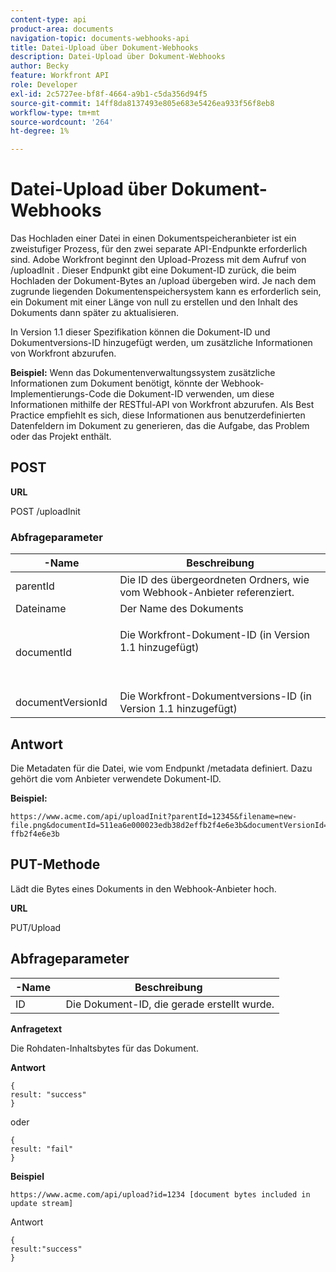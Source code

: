 ```yaml
---
content-type: api
product-area: documents
navigation-topic: documents-webhooks-api
title: Datei-Upload über Dokument-Webhooks
description: Datei-Upload über Dokument-Webhooks
author: Becky
feature: Workfront API
role: Developer
exl-id: 2c5727ee-bf8f-4664-a9b1-c5da356d94f5
source-git-commit: 14ff8da8137493e805e683e5426ea933f56f8eb8
workflow-type: tm+mt
source-wordcount: '264'
ht-degree: 1%

---
```



# Datei-Upload über Dokument-Webhooks

Das Hochladen einer Datei in einen Dokumentspeicheranbieter ist ein zweistufiger Prozess, für den zwei separate API-Endpunkte erforderlich sind. Adobe Workfront beginnt den Upload-Prozess mit dem Aufruf von /uploadInit . Dieser Endpunkt gibt eine Dokument-ID zurück, die beim Hochladen der Dokument-Bytes an /upload übergeben wird. Je nach dem zugrunde liegenden Dokumentenspeichersystem kann es erforderlich sein, ein Dokument mit einer Länge von null zu erstellen und den Inhalt des Dokuments dann später zu aktualisieren.

In Version 1.1 dieser Spezifikation können die Dokument-ID und Dokumentversions-ID hinzugefügt werden, um zusätzliche Informationen von Workfront abzurufen.

**Beispiel:** Wenn das Dokumentenverwaltungssystem zusätzliche Informationen zum Dokument benötigt, könnte der Webhook-Implementierungs-Code die Dokument-ID verwenden, um diese Informationen mithilfe der RESTful-API von Workfront abzurufen. Als Best Practice empfiehlt es sich, diese Informationen aus benutzerdefinierten Datenfeldern im Dokument zu generieren, das die Aufgabe, das Problem oder das Projekt enthält.

## POST

**URL**

POST /uploadInit

### Abfrageparameter

<table style="table-layout:auto"> 
 <col> 
 <col> 
 <thead> 
  <tr> 
   <th>-Name </th> 
   <th>Beschreibung</th> 
  </tr> 
 </thead> 
 <tbody> 
  <tr> 
   <td>parentId </td> 
   <td>Die ID des übergeordneten Ordners, wie vom Webhook-Anbieter referenziert.</td> 
  </tr> 
  <tr> 
   <td>Dateiname </td> 
   <td>Der Name des Dokuments</td> 
  </tr> 
  <tr> 
   <td>documentId</td> 
   <td> <p>Die Workfront-Dokument-ID (in Version 1.1 hinzugefügt)</p> <p> </p> </td> 
  </tr> 
  <tr> 
   <td>documentVersionId </td> 
   <td>Die Workfront-Dokumentversions-ID (in Version 1.1 hinzugefügt) </td> 
  </tr> 
 </tbody> 
</table>

## Antwort

Die Metadaten für die Datei, wie vom Endpunkt /metadata definiert. Dazu gehört die vom Anbieter verwendete Dokument-ID.

**Beispiel:**

```
https://www.acme.com/api/uploadInit?parentId=12345&filename=new-file.png&documentId=511ea6e000023edb38d2effb2f4e6e3b&documentVersionId=511ea6e000023edb38d2e ffb2f4e6e3b
```

## PUT-Methode

Lädt die Bytes eines Dokuments in den Webhook-Anbieter hoch.

**URL**

PUT/Upload

## Abfrageparameter

| -Name  | Beschreibung |
|---|---|
| ID  |  Die Dokument-ID, die gerade erstellt wurde. |


**Anfragetext**

Die Rohdaten-Inhaltsbytes für das Dokument.

**Antwort**

```
{
result: "success"
}
```

oder

```
{
result: "fail"
}
```

**Beispiel**

`https://www.acme.com/api/upload?id=1234 [document bytes included in update stream]`

Antwort

```
{
result:"success"
}
```
